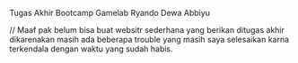 Tugas Akhir Bootcamp Gamelab Ryando Dewa Abbiyu

//
Maaf pak belum bisa buat websitr sederhana yang berikan ditugas akhir dikarenakan masih ada beberapa trouble yang masih saya selesaikan karna terkendala dengan waktu yang sudah habis.
